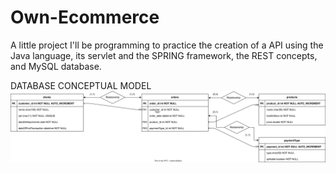 # Own-Ecommerce
A little project I'll be programming to practice the creation of a API using the Java language, its servlet and the SPRING framework, the REST concepts, and MySQL database.

DATABASE  CONCEPTUAL MODEL
![Conceptual model of the database](/conceptual-model.drawio.svg)
